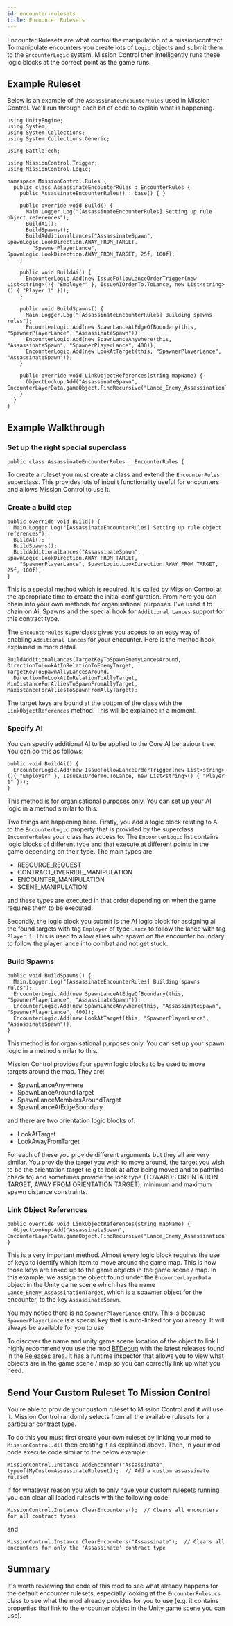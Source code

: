 ```yaml
---
id: encounter-rulesets
title: Encounter Rulesets
---
```


Encounter Rulesets are what control the manipulation of a mission/contract. To manipulate encounters you create lots of `Logic` objects and submit them to the `EncounterLogic` system. Mission Control then intelligently runs these logic blocks at the correct point as the game runs.

## Example Ruleset

Below is an example of the `AssassinateEncounterRules` used in Mission Control. We'll run through each bit of code to explain what is happening.

```clike
using UnityEngine;
using System;
using System.Collections;
using System.Collections.Generic;

using BattleTech;

using MissionControl.Trigger;
using MissionControl.Logic;

namespace MissionControl.Rules {
  public class AssassinateEncounterRules : EncounterRules {
    public AssassinateEncounterRules() : base() { }

    public override void Build() {
      Main.Logger.Log("[AssassinateEncounterRules] Setting up rule object references");
      BuildAi();
      BuildSpawns();
      BuildAdditionalLances("AssassinateSpawn", SpawnLogic.LookDirection.AWAY_FROM_TARGET,
        "SpawnerPlayerLance", SpawnLogic.LookDirection.AWAY_FROM_TARGET, 25f, 100f);
    }

    public void BuildAi() {
      EncounterLogic.Add(new IssueFollowLanceOrderTrigger(new List<string>(){ "Employer" }, IssueAIOrderTo.ToLance, new List<string>() { "Player 1" }));
    }

    public void BuildSpawns() {
      Main.Logger.Log("[AssassinateEncounterRules] Building spawns rules");
      EncounterLogic.Add(new SpawnLanceAtEdgeOfBoundary(this, "SpawnerPlayerLance", "AssassinateSpawn"));
      EncounterLogic.Add(new SpawnLanceAnywhere(this, "AssassinateSpawn", "SpawnerPlayerLance", 400));
      EncounterLogic.Add(new LookAtTarget(this, "SpawnerPlayerLance", "AssassinateSpawn"));
    }

    public override void LinkObjectReferences(string mapName) {
      ObjectLookup.Add("AssassinateSpawn", EncounterLayerData.gameObject.FindRecursive("Lance_Enemy_AssassinationTarget"));
    }
  }
}
```

## Example Walkthrough

### Set up the right special superclass

```clike
public class AssassinateEncounterRules : EncounterRules {
```

To create a ruleset you must create a class and extend the `EncounterRules` superclass. This provides lots of inbuilt functionality useful for encounters and allows Mission Control to use it.

### Create a build step

```clike
public override void Build() {
  Main.Logger.Log("[AssassinateEncounterRules] Setting up rule object references");
  BuildAi();
  BuildSpawns();
  BuildAdditionalLances("AssassinateSpawn", SpawnLogic.LookDirection.AWAY_FROM_TARGET,
    "SpawnerPlayerLance", SpawnLogic.LookDirection.AWAY_FROM_TARGET, 25f, 100f);
}
```

This is a special method which is required. It is called by Mission Control at the appropriate time to create the initial configuration. From here you can chain into your own methods for organisational purposes. I've used it to chain on Ai, Spawns and the special hook for `Additional Lances` support for this contract type.

The `EncounterRules` superclass gives you access to an easy way of enabling `Additional Lances` for your encounter. Here is the method hook explained in more detail.

```clike
BuildAdditionalLances(TargetKeyToSpawnEnemyLancesAround, DirectionToLookAtInRelationToEnemyTarget, TargetKeyToSpawnAllyLancesAround,
  DirectionToLookAtInRelationToAllyTarget, MinDistanceForAlliesToSpawnFromAllyTarget, MaxistanceForAlliesToSpawnFromAllyTarget);
```

The target keys are bound at the bottom of the class with the `LinkObjectReferences` method. This will be explained in a moment.

### Specify AI

You can specify additional AI to be applied to the Core AI behaviour tree. You can do this as follows:

```clike
public void BuildAi() {
  EncounterLogic.Add(new IssueFollowLanceOrderTrigger(new List<string>(){ "Employer" }, IssueAIOrderTo.ToLance, new List<string>() { "Player 1" }));
}
```

This method is for organisational purposes only. You can set up your AI logic in a method similar to this.

Two things are happening here. Firstly, you add a logic block relating to AI to the `EncounterLogic` property that is provided by the superclass `EncounterRules` your class has access to. The `EncounterLogic` list contains logic blocks of different type and that execute at different points in the game depending on their type. The main types are:

- RESOURCE_REQUEST
- CONTRACT_OVERRIDE_MANIPULATION
- ENCOUNTER_MANIPULATION
- SCENE_MANIPULATION

and these types are executed in that order depending on when the game requires them to be executed.

Secondly, the logic block you submit is the AI logic block for assigning all the found targets with tag `Employer` of type `Lance` to follow the lance with tag `Player 1`. This is used to allow allies who spawn on the encounter boundary to follow the player lance into combat and not get stuck.

### Build Spawns

```clike
public void BuildSpawns() {
  Main.Logger.Log("[AssassinateEncounterRules] Building spawns rules");
  EncounterLogic.Add(new SpawnLanceAtEdgeOfBoundary(this, "SpawnerPlayerLance", "AssassinateSpawn"));
  EncounterLogic.Add(new SpawnLanceAnywhere(this, "AssassinateSpawn", "SpawnerPlayerLance", 400));
  EncounterLogic.Add(new LookAtTarget(this, "SpawnerPlayerLance", "AssassinateSpawn"));
}
```

This method is for organisational purposes only. You can set up your spawn logic in a method similar to this.

Mission Control provides four spawn logic blocks to be used to move targets around the map. They are:

- SpawnLanceAnywhere
- SpawnLanceAroundTarget
- SpawnLanceMembersAroundTarget
- SpawnLanceAtEdgeBoundary

and there are two orientation logic blocks of:

- LookAtTarget
- LookAwayFromTarget

For each of these you provide different arguments but they all are very similar. You provide the target you wish to move around, the target you wish to be the orientation target (e.g to look at after being moved and to pathfind check to) and sometimes provide the look type (TOWARDS ORIENTATION TARGET, AWAY FROM ORIENTATION TARGET), minimum and maximum spawn distance constraints.

### Link Object References

```clike
public override void LinkObjectReferences(string mapName) {
  ObjectLookup.Add("AssassinateSpawn", EncounterLayerData.gameObject.FindRecursive("Lance_Enemy_AssassinationTarget"));
}
```

This is a very important method. Almost every logic block requires the use of keys to identify which item to move around the game map. This is how those keys are linked up to the game objects in the game scene / map. In this example, we assign the object found under the `EncounterLayerData` object in the Unity game scene which has the name `Lance_Enemy_AssassinationTarget`, which is a spawner object for the encounter, to the key `AssassinateSpawn`.

You may notice there is no `SpawnerPlayerLance` entry. This is because `SpawnerPlayerLance` is a special key that is auto-linked for you already. It will always be available for you to use.

To discover the name and unity game scene location of the object to link I highly recommend you use the mod [BTDebug](https://github.com/CWolfs/BTDebug) with the latest releases found in the [Releases](https://github.com/CWolfs/BTDebug/releases) area. It has a runtime inspector that allows you to view what objects are in the game scene / map so you can correctly link up what you need.

## Send Your Custom Ruleset To Mission Control

You're able to provide your custom ruleset to Mission Control and it will use it. Mission Control randomly selects from all the available rulesets for a particular contract type.

To do this you must first create your own ruleset by linking your mod to `MissionControl.dll` then creating it as explained above. Then, in your mod code execute code similar to the below example:

```clike
MissionControl.Instance.AddEncounter("Assassinate", typeof(MyCustomAssassinateRuleset));  // Add a custom assassinate ruleset
```

If for whatever reason you wish to only have your custom rulesets running you can clear all loaded rulesets with the following code:

```clike
MissionControl.Instance.ClearEncounters();  // Clears all encounters for all contract types
```

and

```clike
MissionControl.Instance.ClearEncounters("Assassinate");  // Clears all encounters for only the 'Assassinate' contract type
```

## Summary

It's worth reviewing the code of this mod to see what already happens for the default encounter rulesets, especially looking at the `EncounterRules.cs` class to see what the mod already provides for you to use (e.g. it contains properties that link to the encounter object in the Unity game scene you can use).
